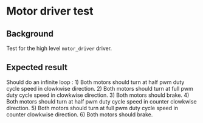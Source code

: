 Motor driver test
======

Background
------

Test for the high level `motor_driver` driver.

Expected result
------

Should do an infinite loop :
    1) Both motors should turn at half pwm duty cycle speed in clowkwise
       direction.
    2) Both motors should turn at full pwm duty cycle speed in clowkwise
       direction.
    3) Both motors should brake.
    4) Both motors should turn at half pwm duty cycle speed in counter
       clowkwise direction.
    5) Both motors should turn at full pwm duty cycle speed in counter
       clowkwise direction.
    6) Both motors should brake.
